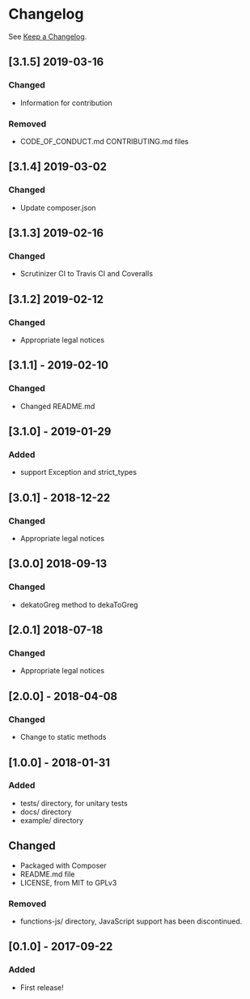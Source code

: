 # Changelog

See [Keep a Changelog](http://keepachangelog.com/).

## [3.1.5] 2019-03-16
### Changed
- Information for contribution

### Removed
- CODE_OF_CONDUCT.md CONTRIBUTING.md files

## [3.1.4] 2019-03-02
### Changed
- Update composer.json

## [3.1.3] 2019-02-16
### Changed
- Scrutinizer CI to Travis CI and Coveralls

## [3.1.2] 2019-02-12
### Changed
- Appropriate legal notices

## [3.1.1] - 2019-02-10
### Changed
- Changed README.md

## [3.1.0] - 2019-01-29
### Added
- support Exception and strict_types

## [3.0.1] - 2018-12-22
### Changed
- Appropriate legal notices

## [3.0.0] 2018-09-13
### Changed
- dekatoGreg method to dekaToGreg

## [2.0.1] 2018-07-18
### Changed
- Appropriate legal notices

## [2.0.0] - 2018-04-08
### Changed
- Change to static methods

## [1.0.0] - 2018-01-31
### Added
- tests/ directory, for unitary tests
- docs/ directory
- example/ directory

## Changed
- Packaged with Composer
- README.md file
- LICENSE, from MIT to GPLv3

### Removed
- functions-js/ directory, JavaScript support has been discontinued.

## [0.1.0] - 2017-09-22
### Added
- First release!
